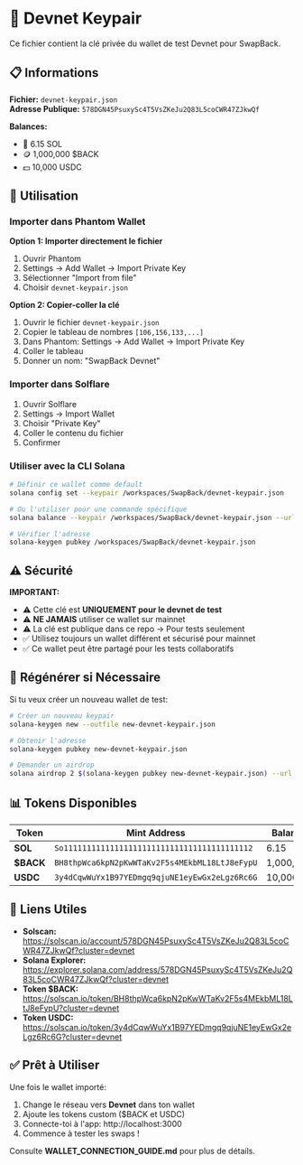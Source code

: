 # 🔑 Devnet Keypair

Ce fichier contient la clé privée du wallet de test Devnet pour SwapBack.

## 📋 Informations

**Fichier:** `devnet-keypair.json`  
**Adresse Publique:** `578DGN45PsuxySc4T5VsZKeJu2Q83L5coCWR47ZJkwQf`

**Balances:**

- 💎 6.15 SOL
- 🪙 1,000,000 $BACK
- 💵 10,000 USDC

## 🔐 Utilisation

### Importer dans Phantom Wallet

**Option 1: Importer directement le fichier**

1. Ouvrir Phantom
2. Settings → Add Wallet → Import Private Key
3. Sélectionner "Import from file"
4. Choisir `devnet-keypair.json`

**Option 2: Copier-coller la clé**

1. Ouvrir le fichier `devnet-keypair.json`
2. Copier le tableau de nombres `[106,156,133,...]`
3. Dans Phantom: Settings → Add Wallet → Import Private Key
4. Coller le tableau
5. Donner un nom: "SwapBack Devnet"

### Importer dans Solflare

1. Ouvrir Solflare
2. Settings → Import Wallet
3. Choisir "Private Key"
4. Coller le contenu du fichier
5. Confirmer

### Utiliser avec la CLI Solana

```bash
# Définir ce wallet comme default
solana config set --keypair /workspaces/SwapBack/devnet-keypair.json

# Ou l'utiliser pour une commande spécifique
solana balance --keypair /workspaces/SwapBack/devnet-keypair.json --url devnet

# Vérifier l'adresse
solana-keygen pubkey /workspaces/SwapBack/devnet-keypair.json
```

## ⚠️ Sécurité

**IMPORTANT:**

- ⚠️ Cette clé est **UNIQUEMENT pour le devnet de test**
- ⚠️ **NE JAMAIS** utiliser ce wallet sur mainnet
- ⚠️ La clé est publique dans ce repo → Pour tests seulement
- ✅ Utilisez toujours un wallet différent et sécurisé pour mainnet
- ✅ Ce wallet peut être partagé pour les tests collaboratifs

## 🔄 Régénérer si Nécessaire

Si tu veux créer un nouveau wallet de test:

```bash
# Créer un nouveau keypair
solana-keygen new --outfile new-devnet-keypair.json

# Obtenir l'adresse
solana-keygen pubkey new-devnet-keypair.json

# Demander un airdrop
solana airdrop 2 $(solana-keygen pubkey new-devnet-keypair.json) --url devnet
```

## 📊 Tokens Disponibles

| Token     | Mint Address                                   | Balance   |
| --------- | ---------------------------------------------- | --------- |
| **SOL**   | `So11111111111111111111111111111111111111112`  | 6.15      |
| **$BACK** | `BH8thpWca6kpN2pKwWTaKv2F5s4MEkbML18LtJ8eFypU` | 1,000,000 |
| **USDC**  | `3y4dCqwWuYx1B97YEDmgq9qjuNE1eyEwGx2eLgz6Rc6G` | 10,000    |

## 🔗 Liens Utiles

- **Solscan:** https://solscan.io/account/578DGN45PsuxySc4T5VsZKeJu2Q83L5coCWR47ZJkwQf?cluster=devnet
- **Solana Explorer:** https://explorer.solana.com/address/578DGN45PsuxySc4T5VsZKeJu2Q83L5coCWR47ZJkwQf?cluster=devnet
- **Token $BACK:** https://solscan.io/token/BH8thpWca6kpN2pKwWTaKv2F5s4MEkbML18LtJ8eFypU?cluster=devnet
- **Token USDC:** https://solscan.io/token/3y4dCqwWuYx1B97YEDmgq9qjuNE1eyEwGx2eLgz6Rc6G?cluster=devnet

## ✅ Prêt à Utiliser

Une fois le wallet importé:

1. Change le réseau vers **Devnet** dans ton wallet
2. Ajoute les tokens custom ($BACK et USDC)
3. Connecte-toi à l'app: http://localhost:3000
4. Commence à tester les swaps !

Consulte **WALLET_CONNECTION_GUIDE.md** pour plus de détails.
